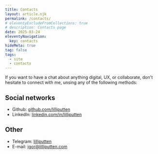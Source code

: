 ```yaml
---
title: Contacts
layout: article.njk
permalink: /contacts/
# eleventyExcludeFromCollections: true
# description: Contacts page
date: 2025-03-24
eleventyNavigation:
  key: contacts
hideMeta: true
tag: false
tags:
  - site
  - contacts
---
```


<!--
@changed 2025.03.24, 23:14
-->

If you want to have a chat about anything digital, UX, or collaborate, don't
hesitate to connect with me, unsing any of the following methods:

## Social networks

- Github: [github.com/lilliputten](https://github.com/lilliputten)
- LinkedIn: [linkedin.com/in/lilliputten](http://linkedin.com/in/lilliputten)

<!--
- Gitpages (this site): [lilliputten.github.io](https://lilliputten.github.io)
- Facebook: [facebook.com/igor.lilliputten](https://facebook.com/igor.lilliputten)
- Instagram: [instagram.com/igorlilliputten](https://instagram.com/igorlilliputten)

- Old personal portfolio site (2000-2016, in Russian): [lilliputten.ru](http://lilliputten.ru)
-->

## Other

- Telegram: [lilliputten](https://t.me/lilliputten)
- E-mail: [igor@lilliputten.com](mailto:igor@lilliputten.com?subject=Hi%20Igor!)
